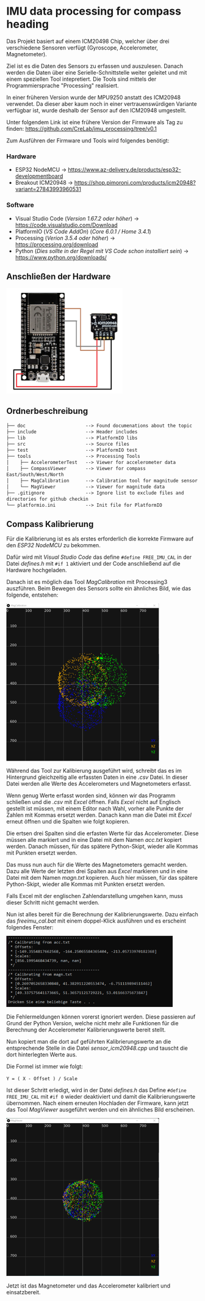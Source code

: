 # IMU data processing for compass heading

Das Projekt basiert auf einem ICM20498 Chip, welcher über drei verschiedene Sensoren verfügt (Gyroscope, 
Accelerometer, Magnetometer).

Ziel ist es die Daten des Sensors zu erfassen und auszulesen. Danach werden die Daten über eine
Serielle-Schnittstelle weiter geleitet und mit einem speziellen Tool intepretiert. Die Tools sind 
mittels der Programmiersprache "Processing" realisiert.

In einer früheren Version wurde der MPU9250 anstatt des ICM20948 verwendet. Da dieser aber kaum noch in 
einer vertrauenswürdigen Variante verfügbar ist, wurde deshalb der Sensor auf den ICM20948 umgestellt.

Unter folgendem Link ist eine frühere Version der Firmware als Tag zu finden:
https://github.com/CreLab/imu_processing/tree/v0.1

Zum Ausführen der Firmware und Tools wird folgendes benötigt:

### Hardware
- ESP32 NodeMCU -> https://www.az-delivery.de/products/esp32-developmentboard
- Breakout ICM20948 -> https://shop.pimoroni.com/products/icm20948?variant=27843993960531

### Software
- Visual Studio Code (*Version 1.67.2 oder höher*) -> https://code.visualstudio.com/Download
- PlatformIO (*VS Code AddOn*) (*Core 6.0.1 / Home 3.4.1*) 
- Processing (*Verion 3.5.4 oder höher*) -> https://processing.org/download
- Python (*Dies sollte in der Regel mit VS Code schon installiert sein*) -> https://www.python.org/downloads/

## Anschließen der Hardware

<img src="https://github.com/CreLab/imu_processing/blob/main/doc/HardwareSetup.png" width="304" height="277"/>

## Ordnerbeschreibung

```
├── doc                      --> Found documenations about the topic
├── include                  --> Header includes
├── lib                      --> PlatformIO libs
├── src                      --> Source files
├── test                     --> PlatformIO test
├── tools                    --> Processing Tools
│    ├── AccelerometerTest   --> Viewer for accelerometer data
│    ├── CompassViewer       --> Viewer for compass East/South/West/North
│    ├── MagCalibration      --> Calibration tool for magnitude sensor
│    └── MagViewer           --> Viewer for magnitude data
├── .gitignore               --> Ignore list to exclude files and directories for github checkin
└── platformio.ini           --> Init file for PlatformIO
```

## Compass Kalibrierung

Für die Kalibrierung ist es als erstes erforderlich die korrekte Firmware auf den *ESP32 NodeMCU*
zu bekommen.

Dafür wird mit *Visual Studio Code* das define `#define FREE_IMU_CAL` in der Datei *defines.h* 
mit `#if 1` aktiviert und der Code anschließend auf die Hardware hochgeladen.

Danach ist es möglich das Tool *MagCalibration* mit Processing3 auszführen. Beim Bewegen des Sensors
sollte ein ähnliches Bild, wie das folgende, entstehen:

<img src="https://github.com/CreLab/imu_processing/blob/main/doc/NotCalibratedMagneto.png" width="400" height="412"/>

Während das Tool zur Kalibierung ausgeführt wird, schreibt das es im Hintergrund gleichzeitig alle erfassten Daten
in eine *.csv* Datei. In dieser Datei werden alle Werte des Accelerometers und Magnetometers erfasst.

Wenn genug Werte erfasst worden sind, können wir das Programm schließen und die *.csv* mit *Excel* öffnen.
Falls *Excel* nicht auf Englisch gestellt ist müssen, mit einem Editor nach Wahl, vorher alle Punkte der Zahlen
mit Kommas ersetzt werden. Danach kann man die Datei mit *Excel* erneut öffnen und die Spalten wie folgt kopieren.

Die ertsen drei Spalten sind die erfasten Werte für das Accelerometer. Diese müssen alle markiert und in eine Datei
mit dem Namen *acc.txt* kopiert werden. Danach müssen, für das spätere Python-Skipt, wieder alle Kommas mit Punkten
ersetzt werden.

Das muss nun auch für die Werte des Magnetometers gemacht werden. Dazu alle Werte der letzten drei Spalten aus *Excel* 
markieren und in eine Datei mit dem Namen *magn.txt* kopieren. Auch hier müssen, für das spätere Python-Skipt, wieder
alle Kommas mit Punkten ersetzt werden.

Falls Excel mit der englischen Zahlendarstellung umgehen kann, muss dieser Schritt nicht gemacht werden.

Nun ist alles bereit für die Berechnung der Kalibrierungswerte. Dazu einfach das *freeimu_cal.bat* mit einem doppel-Klick
ausführen und es erscheint folgendes Fenster:

<img src="https://github.com/CreLab/imu_processing/blob/main/doc/PythonOutput.png" width="436" height="186"/>

Die Fehlermeldungen können vorerst ignoriert werden. Diese passieren auf Grund der Python Version, welche nicht mehr alle 
Funktionen für die Berechnung der Accelerometer Kalibrierungswerte bereit stellt.

Nun kopiert man die dort auf geführten Kalibrierungswerte an die entsprechende Stelle in die Datei *sensor_icm20948.cpp*
und tauscht die dort hinterlegten Werte aus.

Die Formel ist immer wie folgt:

`Y = ( X - Offset ) / Scale`

Ist dieser Schritt erledigt, wird in der Datei *defines.h* das Define `#define FREE_IMU_CAL` mit `#if 0` wieder deaktiviert
und damit die Kalibrierungswerte übernommen. Nach einem erneuten Hochladen der Firmware, kann jetzt das Tool *MagViewer* 
ausgeführt werden und ein ähnliches Bild erscheinen.

<img src="https://github.com/CreLab/imu_processing/blob/main/doc/CalibratedMagneto.png" width="400" height="413"/>

Jetzt ist das Magnetometer und das Accelerometer kalibriert und einsatzbereit.
